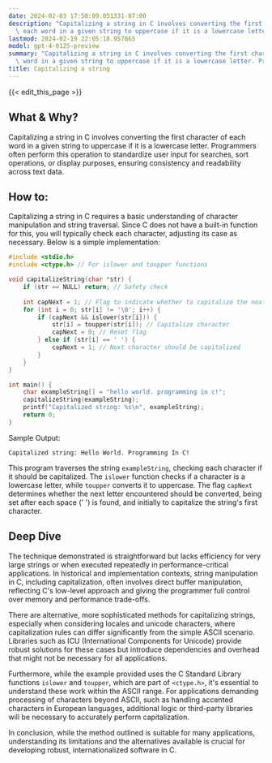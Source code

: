 ```yaml
---
date: 2024-02-03 17:50:09.051331-07:00
description: "Capitalizing a string in C involves converting the first character of\
  \ each word in a given string to uppercase if it is a lowercase letter. Programmers\u2026"
lastmod: 2024-02-19 22:05:18.957865
model: gpt-4-0125-preview
summary: "Capitalizing a string in C involves converting the first character of each\
  \ word in a given string to uppercase if it is a lowercase letter. Programmers\u2026"
title: Capitalizing a string
---
```


{{< edit_this_page >}}

## What & Why?

Capitalizing a string in C involves converting the first character of each word in a given string to uppercase if it is a lowercase letter. Programmers often perform this operation to standardize user input for searches, sort operations, or display purposes, ensuring consistency and readability across text data.

## How to:

Capitalizing a string in C requires a basic understanding of character manipulation and string traversal. Since C does not have a built-in function for this, you will typically check each character, adjusting its case as necessary. Below is a simple implementation:

```c
#include <stdio.h>
#include <ctype.h> // For islower and toupper functions

void capitalizeString(char *str) {
    if (str == NULL) return; // Safety check
    
    int capNext = 1; // Flag to indicate whether to capitalize the next letter
    for (int i = 0; str[i] != '\0'; i++) {
        if (capNext && islower(str[i])) {
            str[i] = toupper(str[i]); // Capitalize character
            capNext = 0; // Reset flag
        } else if (str[i] == ' ') {
            capNext = 1; // Next character should be capitalized
        }
    }
}

int main() {
    char exampleString[] = "hello world. programming in c!";
    capitalizeString(exampleString);
    printf("Capitalized string: %s\n", exampleString);
    return 0;
}
```

Sample Output:
```
Capitalized string: Hello World. Programming In C!
```

This program traverses the string `exampleString`, checking each character if it should be capitalized. The `islower` function checks if a character is a lowercase letter, while `toupper` converts it to uppercase. The flag `capNext` determines whether the next letter encountered should be converted, being set after each space (' ') is found, and initially to capitalize the string's first character.

## Deep Dive

The technique demonstrated is straightforward but lacks efficiency for very large strings or when executed repeatedly in performance-critical applications. In historical and implementation contexts, string manipulation in C, including capitalization, often involves direct buffer manipulation, reflecting C's low-level approach and giving the programmer full control over memory and performance trade-offs.

There are alternative, more sophisticated methods for capitalizing strings, especially when considering locales and unicode characters, where capitalization rules can differ significantly from the simple ASCII scenario. Libraries such as ICU (International Components for Unicode) provide robust solutions for these cases but introduce dependencies and overhead that might not be necessary for all applications.

Furthermore, while the example provided uses the C Standard Library functions `islower` and `toupper`, which are part of `<ctype.h>`, it's essential to understand these work within the ASCII range. For applications demanding processing of characters beyond ASCII, such as handling accented characters in European languages, additional logic or third-party libraries will be necessary to accurately perform capitalization. 

In conclusion, while the method outlined is suitable for many applications, understanding its limitations and the alternatives available is crucial for developing robust, internationalized software in C.
